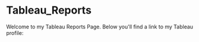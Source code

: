 # Tableau_Reports
Welcome to my Tableau Reports Page. Below you'll find a link to my Tableau profile:
